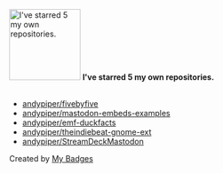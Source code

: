 <img src="https://my-badges.github.io/my-badges/self-star.png" alt="I&apos;ve starred 5 my own repositories." title="I&apos;ve starred 5 my own repositories." width="128">
<strong>I&apos;ve starred 5 my own repositories.</strong>
<br><br>

- <a href="https://github.com/andypiper/fivebyfive">andypiper/fivebyfive</a>
- <a href="https://github.com/andypiper/mastodon-embeds-examples">andypiper/mastodon-embeds-examples</a>
- <a href="https://github.com/andypiper/emf-duckfacts">andypiper/emf-duckfacts</a>
- <a href="https://github.com/andypiper/theindiebeat-gnome-ext">andypiper/theindiebeat-gnome-ext</a>
- <a href="https://github.com/andypiper/StreamDeckMastodon">andypiper/StreamDeckMastodon</a>


Created by <a href="https://github.com/my-badges/my-badges">My Badges</a>